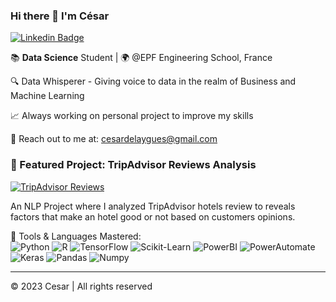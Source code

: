 ### Hi there 👋 I'm César

[![Linkedin Badge](https://img.shields.io/badge/-Cesar-blue?style=flatsquare&logo=Linkedin&logoColor=white&link=https://www.linkedin.com/in/cesar/)](https://www.linkedin.com/in/cesar/)

📚 **Data Science** Student | 🌍 @EPF Engineering School, France 

🔍 Data Whisperer - Giving voice to data in the realm of Business and Machine Learning

📈 Always working on personal project to improve my skills

📧 Reach out to me at: cesardelaygues@gmail.com

### 🌟 Featured Project: TripAdvisor Reviews Analysis
[![TripAdvisor Reviews](https://img.shields.io/badge/-NLP%20&%20Deep%20Learning-blueviolet?style=flat-square&logo=github)](https://github.com/cesar1884/NLP_reviews_TripAdvisor)


An NLP Project where I analyzed TripAdvisor hotels review to reveals factors that make an hotel good or not based on customers opinions.

💼 Tools & Languages Mastered:  
   ![Python](https://img.shields.io/badge/-Python-3776AB?logo=python&logoColor=white)
   ![R](https://img.shields.io/badge/-R-276DC3?logo=r&logoColor=white)
   ![TensorFlow](https://img.shields.io/badge/-TensorFlow-FF6F00?logo=tensorflow&logoColor=white)
   ![Scikit-Learn](https://img.shields.io/badge/-ScikitLearn-F7931E?logo=scikit-learn&logoColor=white)
   ![PowerBI](https://img.shields.io/badge/-PowerBI-F2C811?logo=power-bi&logoColor=white)
   ![PowerAutomate](https://img.shields.io/badge/-PowerAutomate-0078D4?logo=power-automate&logoColor=white)
   ![Keras](https://img.shields.io/badge/-Keras-D00000?logo=keras&logoColor=white)
   ![Pandas](https://img.shields.io/badge/-Pandas-150458?logo=pandas&logoColor=white)
   ![Numpy](https://img.shields.io/badge/-Numpy-013243?logo=numpy&logoColor=white)

---

© 2023 Cesar | All rights reserved


